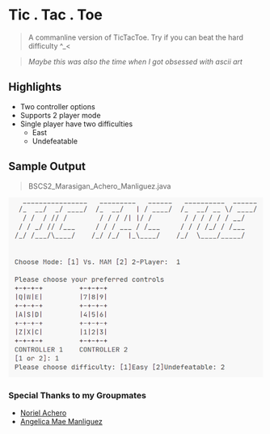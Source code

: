 # Tic . Tac . Toe

> A commanline version of TicTacToe. Try if you can beat the hard difficulty ^\_<

> _Maybe this was also the time when I got obsessed with ascii art_

## Highlights

- Two controller options
- Supports 2 player mode
- Single player have two difficulties
  - East
  - Undefeatable

## Sample Output

> BSCS2_Marasigan_Achero_Manliguez.java

![](image.png)

### Special Thanks to my Groupmates

- <a href="https://github.com/NorielAchero">Noriel Achero</a>
- <a href="https://github.com/AngelicaManliguez">Angelica Mae Manliguez</a>
